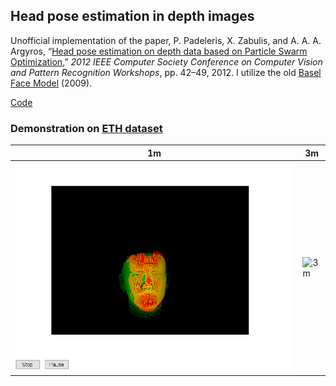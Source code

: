 ## Head pose estimation in depth images
Unofficial implementation of the paper, P. Padeleris, X. Zabulis, and A. A. A. Argyros, “[Head pose estimation on depth data based on Particle Swarm Optimization](),” *2012 IEEE Computer Society Conference on Computer Vision and Pattern Recognition Workshops*, pp. 42–49, 2012. I utilize the old [Basel Face Model](https://faces.dmi.unibas.ch/bfm/) (2009).

[Code]()

### Demonstration on [ETH dataset](https://www.vision.ee.ethz.ch/datasets/headposeCVPR08/)
|1m|3m|
|--|--|
|![1m](hpe/ETH1m.gif)|![3m](hpe/ETH3m.gif)|

